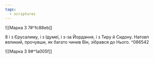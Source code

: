 ```yaml
---
tags:
  - scriptures
---
```


![[Марка 3 7#^fc88eb]]

8 і з Єрусалиму, і з Ідумеї, і з-за Йордання, і з Тиру й Сидону. Натовп великий, прочувши, як багато чинив Він, зібрався до Нього. ^086542

![[Марка 3 9#^1a005f]]